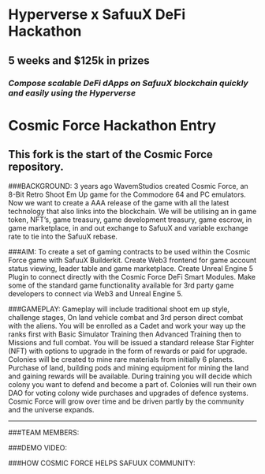 # Hyperverse x SafuuX DeFi Hackathon
## 5 weeks and $125k in prizes
### _Compose scalable DeFi dApps on SafuuX blockchain quickly and easily using the Hyperverse_

# Cosmic Force Hackathon Entry

## This fork is the start of the Cosmic Force repository.

###BACKGROUND:
3 years ago WavemStudios created Cosmic Force, an 8-Bit Retro Shoot Em Up game for the Commodore 64 and PC emulators. Now we want to create a AAA release of the game with all the latest technology that also links into the blockchain. We will be utilising an in game token, NFT’s, game treasury, game development treasury, game escrow, in game marketplace, in and out exchange to SafuuX and variable exchange rate to tie into the SafuuX rebase.

###AIM:
To create a set of gaming contracts to be used within the Cosmic Force game with SafuuX Builderkit. Create Web3 frontend for game account status viewing, leader table and game marketplace. Create Unreal Engine 5 Plugin to connect directly with the Cosmic Force DeFi Smart Modules. Make some of the standard game functionality available for 3rd party game developers to connect via Web3 and Unreal Engine 5.

###GAMEPLAY:
Gameplay will include traditional shoot em up style, challenge stages, On land vehicle combat and 3rd person direct combat with the aliens. You will be enrolled as a Cadet and work your way up the ranks first with Basic Simulator Training then Advanced Training then to Missions and full combat. You will be issued a standard release Star Fighter (NFT) with options to upgrade in the form of rewards or paid for upgrade. Colonies will be created to mine rare materials from initially 6 planets. Purchase of land, building pods and mining equipment for mining the land and gaining rewards will be available. During training you will decide which colony you want to defend and become a part of. Colonies will run their own DAO for voting colony wide purchases and upgrades of defence systems. Cosmic Force will grow over time and be driven partly by the community and the universe expands.

---

###TEAM MEMBERS:

###DEMO VIDEO:

###HOW COSMIC FORCE HELPS SAFUUX COMMUNITY:

